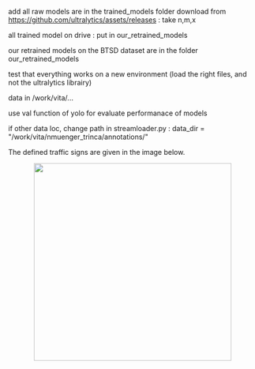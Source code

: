 add all raw models are in the trained_models folder
download from https://github.com/ultralytics/assets/releases : take n,m,x

all trained model on drive : put in our_retrained_models

our retrained models on the BTSD dataset are in the folder our_retrained_models

test that everything works on a new environment (load the right files, and not the ultralytics librairy)

data in /work/vita/...

use val function of yolo for evaluate performanace of models 

if other data loc, change path in streamloader.py : data_dir = "/work/vita/nmuenger_trinca/annotations/"

The defined traffic signs are given in the image below.

<p align="center">
<img src="https://github.com/TicaGit/yolov8_tsd/blob/tibo_yolo_retrain/defined_sign.png" width="400">
</p>






